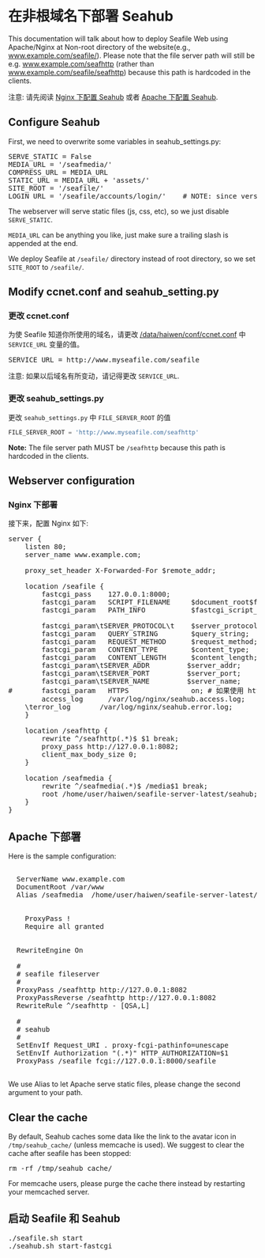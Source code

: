# 在非根域名下部署 Seahub
This documentation will talk about how to deploy Seafile Web using Apache/Nginx at Non-root directory of the website(e.g., www.example.com/seafile/). Please note that the file server path will still be e.g. www.example.com/seafhttp (rather than www.example.com/seafile/seafhttp) because this path is hardcoded in the clients.

注意: 请先阅读 [Nginx 下配置 Seahub](deploy_with_nginx.md) 或者 [Apache 下配置 Seahub](deploy_with_apache.md).

## Configure Seahub

First, we need to overwrite some variables in seahub_settings.py:

<pre>
SERVE_STATIC = False
MEDIA_URL = '/seafmedia/'
COMPRESS_URL = MEDIA_URL
STATIC_URL = MEDIA_URL + 'assets/'
SITE_ROOT = '/seafile/'
LOGIN_URL = '/seafile/accounts/login/'    # NOTE: since version 5.0.4
</pre>

The webserver will serve static files (js, css, etc), so we just disable <code>SERVE_STATIC</code>.

<code>MEDIA_URL</code> can be anything you like, just make sure a trailing slash is appended at the end.

We deploy Seafile at <code>/seafile/</code> directory instead of root directory, so we set <code>SITE_ROOT</code> to <code>/seafile/</code>.

## Modify ccnet.conf and seahub_setting.py

### 更改 ccnet.conf

为使 Seafile 知道你所使用的域名，请更改 [/data/haiwen/conf/ccnet.conf](../config/ccnet-conf.md) 中 <code>SERVICE_URL</code> 变量的值。

<pre>
SERVICE_URL = http://www.myseafile.com/seafile
</pre>

注意: 如果以后域名有所变动，请记得更改 <code>SERVICE_URL</code>.

### 更改 seahub_settings.py

更改 <code>seahub_settings.py</code> 中 `FILE_SERVER_ROOT` 的值

```python
FILE_SERVER_ROOT = 'http://www.myseafile.com/seafhttp'
```
**Note:** The file server path MUST be `/seafhttp` because this path is hardcoded in the clients.


## Webserver configuration

### Nginx 下部署

接下来，配置 Nginx 如下:

<pre>
server {
    listen 80;
    server_name www.example.com;

    proxy_set_header X-Forwarded-For $remote_addr;

    location /seafile {
        fastcgi_pass    127.0.0.1:8000;
        fastcgi_param   SCRIPT_FILENAME     $document_root$fastcgi_script_name;
        fastcgi_param   PATH_INFO           $fastcgi_script_name;

        fastcgi_param\tSERVER_PROTOCOL\t    $server_protocol;
        fastcgi_param   QUERY_STRING        $query_string;
        fastcgi_param   REQUEST_METHOD      $request_method;
        fastcgi_param   CONTENT_TYPE        $content_type;
        fastcgi_param   CONTENT_LENGTH      $content_length;
        fastcgi_param\tSERVER_ADDR         $server_addr;
        fastcgi_param\tSERVER_PORT         $server_port;
        fastcgi_param\tSERVER_NAME         $server_name;
#       fastcgi_param   HTTPS               on; # 如果使用 https，请取消掉这行的注释。
        access_log      /var/log/nginx/seahub.access.log;
    \terror_log       /var/log/nginx/seahub.error.log;
    }

    location /seafhttp {
        rewrite ^/seafhttp(.*)$ $1 break;
        proxy_pass http://127.0.0.1:8082;
        client_max_body_size 0;
    }

    location /seafmedia {
        rewrite ^/seafmedia(.*)$ /media$1 break;
        root /home/user/haiwen/seafile-server-latest/seahub;
    }
}
</pre>


## Apache 下部署

Here is the sample configuration:

<pre>
<VirtualHost *:80>
  ServerName www.example.com
  DocumentRoot /var/www
  Alias /seafmedia  /home/user/haiwen/seafile-server-latest/seahub/media

  <Location /seafmedia>
    ProxyPass !
    Require all granted
  </Location>

  RewriteEngine On

  #
  # seafile fileserver
  #
  ProxyPass /seafhttp http://127.0.0.1:8082
  ProxyPassReverse /seafhttp http://127.0.0.1:8082
  RewriteRule ^/seafhttp - [QSA,L]

  #
  # seahub
  #
  SetEnvIf Request_URI . proxy-fcgi-pathinfo=unescape
  SetEnvIf Authorization "(.*)" HTTP_AUTHORIZATION=$1
  ProxyPass /seafile fcgi://127.0.0.1:8000/seafile
</VirtualHost>
</pre>

We use Alias to let Apache serve static files, please change the second argument to your path.

## Clear the cache

By default, Seahub caches some data like the link to the avatar icon in `/tmp/seahub_cache/` (unless memcache is used). We suggest to clear the cache after seafile has been stopped:

<pre>
rm -rf /tmp/seahub_cache/
</pre>

For memcache users, please purge the cache there instead by restarting your memcached server.

## 启动 Seafile 和 Seahub

<pre>
./seafile.sh start
./seahub.sh start-fastcgi
</pre>

